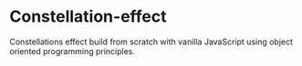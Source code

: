 # Constellation-effect
Constellations effect build from scratch with vanilla JavaScript using object oriented programming principles. 

